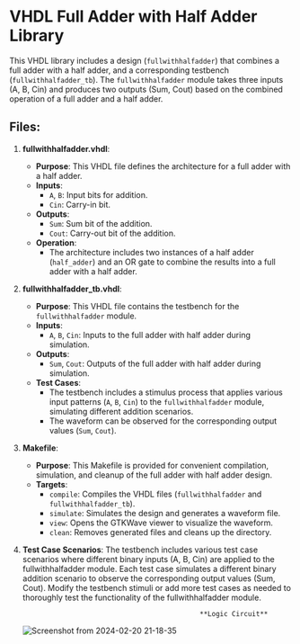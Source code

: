 # VHDL Full Adder with Half Adder Library

This VHDL library includes a design (`fullwithhalfadder`) that combines a full adder with a half adder, and a corresponding testbench (`fullwithhalfadder_tb`). The `fullwithhalfadder` module takes three inputs (A, B, Cin) and produces two outputs (Sum, Cout) based on the combined operation of a full adder and a half adder.

## Files:

1. **fullwithhalfadder.vhdl**:
   - **Purpose**: This VHDL file defines the architecture for a full adder with a half adder.
   - **Inputs**:
     - `A`, `B`: Input bits for addition.
     - `Cin`: Carry-in bit.
   - **Outputs**:
     - `Sum`: Sum bit of the addition.
     - `Cout`: Carry-out bit of the addition.
   - **Operation**:
     - The architecture includes two instances of a half adder (`half_adder`) and an OR gate to combine the results into a full adder with a half adder.

2. **fullwithhalfadder_tb.vhdl**:
   - **Purpose**: This VHDL file contains the testbench for the `fullwithhalfadder` module.
   - **Inputs**:
     - `A`, `B`, `Cin`: Inputs to the full adder with half adder during simulation.
   - **Outputs**:
     - `Sum`, `Cout`: Outputs of the full adder with half adder during simulation.
   - **Test Cases**:
     - The testbench includes a stimulus process that applies various input patterns (`A`, `B`, `Cin`) to the `fullwithhalfadder` module, simulating different addition scenarios.
     - The waveform can be observed for the corresponding output values (`Sum`, `Cout`).

3. **Makefile**:
   - **Purpose**: This Makefile is provided for convenient compilation, simulation, and cleanup of the full adder with half adder design.
   - **Targets**:
     - `compile`: Compiles the VHDL files (`fullwithhalfadder` and `fullwithhalfadder_tb`).
     - `simulate`: Simulates the design and generates a waveform file.
     - `view`: Opens the GTKWave viewer to visualize the waveform.
     - `clean`: Removes generated files and cleans up the directory.

4.  **Test Case Scenarios**:
The testbench includes various test case scenarios where different binary inputs (A, B, Cin) are applied to the fullwithhalfadder module.
Each test case simulates a different binary addition scenario to observe the corresponding output values (Sum, Cout).
Modify the testbench stimuli or add more test cases as needed to thoroughly test the functionality of the fullwithhalfadder module.

                                                    **Logic Circuit**
    ![Screenshot from 2024-02-20 21-18-35](https://github.com/MohitReezal/Embedded-practical/assets/140707863/aa2caefa-d8a7-40a7-8aca-90212bc4e063)
